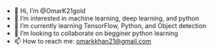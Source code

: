 - 👋 Hi, I’m @OmarK21gold
- 👀 I’m interested in machine learning, deep learning, and python
- 🌱 I’m currently learning TensorFlow, Python, and Object detection
- 💞️ I’m looking to collaborate on begginer python learning
- 📫 How to reach me: omarkkhan21@gmail.com

<!---
OmarK21gold/OmarK21gold is a ✨ special ✨ repository because its `README.md` (this file) appears on your GitHub profile.
You can click the Preview link to take a look at your changes.
--->
